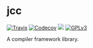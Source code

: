 # jcc

[![Travis](https://img.shields.io/travis/BizarreCake/jcc/master.svg?style=flat-square)](https://travis-ci.org/BizarreCake/jcc)
[![Codecov](https://img.shields.io/codecov/c/github/BizarreCake/jcc.svg?style=flat-square)](https://codecov.io/github/BizarreCake/jcc?branch=master)
[![](https://img.shields.io/github/issues-raw/BizarreCake/jcc.svg?style=flat-square)](https://github.com/BizarreCake/jcc/issues)
[![GPLv3](http://img.shields.io/badge/license-GPLv3-blue.svg?style=flat-square)](LICENSE)

A compiler framework library.

